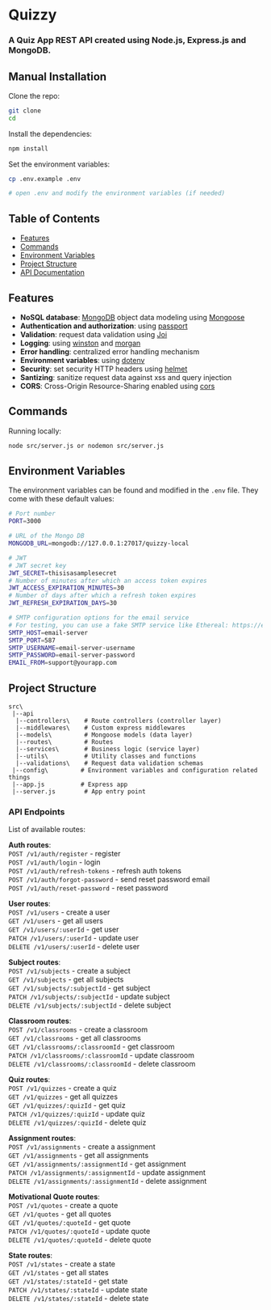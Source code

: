 # Quizzy
### A Quiz App REST API created using Node.js, Express.js and MongoDB.

## Manual Installation

Clone the repo:

```bash
git clone 
cd 
```

Install the dependencies:
```bash
npm install
```

Set the environment variables:
```bash
cp .env.example .env

# open .env and modify the environment variables (if needed)
```

## Table of Contents

- [Features](#features)
- [Commands](#commands)
- [Environment Variables](#environment-variables)
- [Project Structure](#project-structure)
- [API Documentation](#api-documentation)

## Features
- **NoSQL database**: [MongoDB](https://www.mongodb.com) object data modeling using [Mongoose](https://mongoosejs.com)
- **Authentication and authorization**: using [passport](http://www.passportjs.org)
- **Validation**: request data validation using [Joi](https://github.com/hapijs/joi)
- **Logging**: using [winston](https://github.com/winstonjs/winston) and [morgan](https://github.com/expressjs/morgan)
- **Error handling**: centralized error handling mechanism
- **Environment variables**: using [dotenv](https://github.com/motdotla/dotenv)
- **Security**: set security HTTP headers using [helmet](https://helmetjs.github.io)
- **Santizing**: sanitize request data against xss and query injection
- **CORS**: Cross-Origin Resource-Sharing enabled using [cors](https://github.com/expressjs/cors)

## Commands

Running locally:

```bash
node src/server.js or nodemon src/server.js
```

## Environment Variables

The environment variables can be found and modified in the `.env` file. They come with these default values:

```bash
# Port number
PORT=3000

# URL of the Mongo DB
MONGODB_URL=mongodb://127.0.0.1:27017/quizzy-local

# JWT
# JWT secret key
JWT_SECRET=thisisasamplesecret
# Number of minutes after which an access token expires
JWT_ACCESS_EXPIRATION_MINUTES=30
# Number of days after which a refresh token expires
JWT_REFRESH_EXPIRATION_DAYS=30

# SMTP configuration options for the email service
# For testing, you can use a fake SMTP service like Ethereal: https://ethereal.email/create
SMTP_HOST=email-server
SMTP_PORT=587
SMTP_USERNAME=email-server-username
SMTP_PASSWORD=email-server-password
EMAIL_FROM=support@yourapp.com
```

## Project Structure

```
src\
 |--api
  |--controllers\    # Route controllers (controller layer)
  |--middlewares\    # Custom express middlewares
  |--models\         # Mongoose models (data layer)
  |--routes\         # Routes
  |--services\       # Business logic (service layer)
  |--utils\          # Utility classes and functions
  |--validations\    # Request data validation schemas
 |--config\         # Environment variables and configuration related things
 |--app.js          # Express app
 |--server.js        # App entry point
```

### API Endpoints

List of available routes:

**Auth routes**:\
`POST /v1/auth/register` - register\
`POST /v1/auth/login` - login\
`POST /v1/auth/refresh-tokens` - refresh auth tokens\
`POST /v1/auth/forgot-password` - send reset password email\
`POST /v1/auth/reset-password` - reset password

**User routes**:\
`POST /v1/users` - create a user\
`GET /v1/users` - get all users\
`GET /v1/users/:userId` - get user\
`PATCH /v1/users/:userId` - update user\
`DELETE /v1/users/:userId` - delete user

**Subject routes**:\
`POST /v1/subjects` - create a subject\
`GET /v1/subjects` - get all subjects\
`GET /v1/subjects/:subjectId` - get subject\
`PATCH /v1/subjects/:subjectId` - update subject\
`DELETE /v1/subjects/:subjectId` - delete subject

**Classroom routes**:\
`POST /v1/classrooms` - create a classroom\
`GET /v1/classrooms` - get all classrooms\
`GET /v1/classrooms/:classroomId` - get classroom\
`PATCH /v1/classrooms/:classroomId` - update classroom\
`DELETE /v1/classrooms/:classroomId` - delete classroom

**Quiz routes**:\
`POST /v1/quizzes` - create a quiz\
`GET /v1/quizzes` - get all quizzes\
`GET /v1/quizzes/:quizId` - get quiz\
`PATCH /v1/quizzes/:quizId` - update quiz\
`DELETE /v1/quizzes/:quizId` - delete quiz

**Assignment routes**:\
`POST /v1/assignments` - create a assignment\
`GET /v1/assignments` - get all assignments\
`GET /v1/assignments/:assignmentId` - get assignment\
`PATCH /v1/assignments/:assignmentId` - update assignment\
`DELETE /v1/assignments/:assignmentId` - delete assignment

**Motivational Quote routes**:\
`POST /v1/quotes` - create a quote\
`GET /v1/quotes` - get all quotes\
`GET /v1/quotes/:quoteId` - get quote\
`PATCH /v1/quotes/:quoteId` - update quote\
`DELETE /v1/quotes/:quoteId` - delete quote

**State routes**:\
`POST /v1/states` - create a state\
`GET /v1/states` - get all states\
`GET /v1/states/:stateId` - get state\
`PATCH /v1/states/:stateId` - update state\
`DELETE /v1/states/:stateId` - delete state